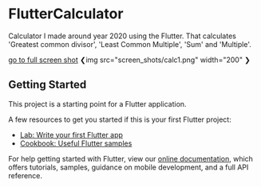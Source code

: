 # FlutterCalculator

Calculator I made around year 2020 using the Flutter. That calculates 'Greatest common divisor', 'Least Common Multiple', 'Sum' and 'Multiple'.

[go to full screen shot](https://github.com/kristaps-m/FlutterCalculator/blob/main/screen_shots/calc1.png)
❮img src="screen_shots/calc1.png" width="200" ❯

## Getting Started

This project is a starting point for a Flutter application.

A few resources to get you started if this is your first Flutter project:

- [Lab: Write your first Flutter app](https://flutter.dev/docs/get-started/codelab)
- [Cookbook: Useful Flutter samples](https://flutter.dev/docs/cookbook)

For help getting started with Flutter, view our
[online documentation](https://flutter.dev/docs), which offers tutorials,
samples, guidance on mobile development, and a full API reference.
